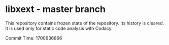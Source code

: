 # libxext - master branch

This repository contains frozen state of the repository.
Its history is cleared. It is used only for static code
analysis with Codacy.

Commit Time: 1700636866